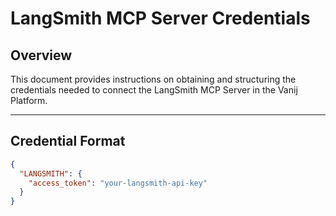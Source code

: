 # LangSmith MCP Server Credentials

## Overview
This document provides instructions on obtaining and structuring the credentials needed to connect the LangSmith MCP Server in the Vanij Platform.

---

## Credential Format
```json
{
  "LANGSMITH": {
    "access_token": "your-langsmith-api-key"
  }
}
````